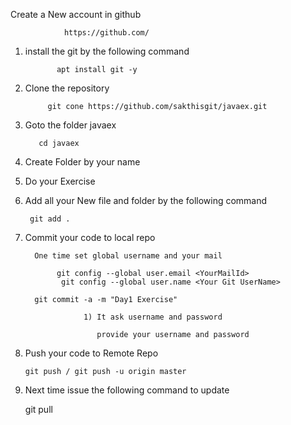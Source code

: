 Create a New account in github

                https://github.com/



1) install the git by the following command

              apt install git -y

2) Clone the repository 
    
            git cone https://github.com/sakthisgit/javaex.git

3) Goto the folder javaex
 
          cd javaex

4) Create Folder by your name


5) Do your Exercise

6) Add all your New file and folder by the following command

        git add .
7) Commit your code to local repo

         One time set global username and your mail
  
              git config --global user.email <YourMailId>
               git config --global user.name <Your Git UserName>      
 
         git commit -a -m "Day1 Exercise"
          
                    1) It ask username and password
 
                       provide your username and password

                

8) Push your code to Remote Repo

       git push / git push -u origin master 

9) Next time issue the following command to update

	git pull
